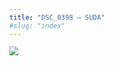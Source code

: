 ```yaml
---
title: "DSC_0398 – SUDA"
#slug: "index"
---
```


[![](/wp-content/2015/05/DSC_0398-300x201.jpg)](/wp-content/2015/05/DSC_0398.jpg)
